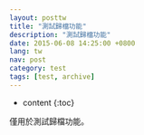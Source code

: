 ```yaml
---
layout: posttw
title: "測試歸檔功能"
description: "測試歸檔功能"
date: 2015-06-08 14:25:00 +0800
lang: tw
nav: post
category: test
tags: [test, archive]
---
```


* content
{:toc}

<p>僅用於測試歸檔功能。</p>
